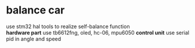 # balance car
use stm32 hal tools to realize self-balance function <br>
**hardware part** use tb6612fng, oled, hc-06, mpu6050
**control unit** use serial pid in angle and speed
